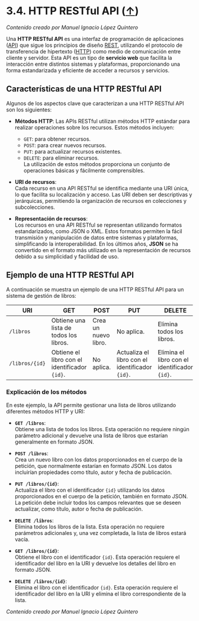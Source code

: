 # 3.4. HTTP RESTful API ([↑](README.md))

_Contenido creado por Manuel Ignacio López Quintero_

Una **HTTP RESTful API** es una interfaz de programación de aplicaciones ([API](https://en.wikipedia.org/wiki/API)) que sigue los principios de diseño [REST](https://en.wikipedia.org/wiki/REST), utilizando el protocolo de transferencia de hipertexto ([HTTP](https://en.wikipedia.org/wiki/HTTP)) como medio de comunicación entre cliente y servidor. Esta API es un tipo de **servicio web** que facilita la interacción entre distintos sistemas y plataformas, proporcionando una forma estandarizada y eficiente de acceder a recursos y servicios.

## Características de una HTTP RESTful API

Algunos de los aspectos clave que caracterizan a una HTTP RESTful API son los siguientes:

- **Métodos HTTP**:
  Las APIs RESTful utilizan métodos HTTP estándar para realizar operaciones sobre los recursos. Estos métodos incluyen:
  - `GET`: para obtener recursos.
  - `POST`: para crear nuevos recursos.
  - `PUT`: para actualizar recursos existentes.
  - `DELETE`: para eliminar recursos.  
  La utilización de estos métodos proporciona un conjunto de operaciones básicas y fácilmente comprensibles.

- **URI de recursos**:  
  Cada recurso en una API RESTful se identifica mediante una URI única, lo que facilita su localización y acceso. Las URI deben ser descriptivas y jerárquicas, permitiendo la organización de recursos en colecciones y subcolecciones.

- **Representación de recursos**:  
  Los recursos en una API RESTful se representan utilizando formatos estandarizados, como JSON o XML. Estos formatos permiten la fácil transmisión y manipulación de datos entre sistemas y plataformas, simplificando la interoperabilidad. En los últimos años, **JSON** se ha convertido en el formato más utilizado en la representación de recursos debido a su simplicidad y facilidad de uso.

## Ejemplo de una HTTP RESTful API

A continuación se muestra un ejemplo de una HTTP RESTful API para un sistema de gestión de libros:

| URI            | GET                                  | POST               | PUT                             | DELETE                          |
|---------------|--------------------------------------|--------------------|---------------------------------|---------------------------------|
| `/libros`     | Obtiene una lista de todos los libros. | Crea un nuevo libro. | No aplica.                     | Elimina todos los libros.      |
| `/libros/{id}` | Obtiene el libro con el identificador `{id}`. | No aplica.         | Actualiza el libro con el identificador `{id}`. | Elimina el libro con el identificador `{id}`. |

### Explicación de los métodos

En este ejemplo, la API permite gestionar una lista de libros utilizando diferentes métodos HTTP y URI:

- **`GET /libros`**:  
  Obtiene una lista de todos los libros. Esta operación no requiere ningún parámetro adicional y devuelve una lista de libros que estarían generalmente en formato JSON.

- **`POST /libros`**:  
  Crea un nuevo libro con los datos proporcionados en el cuerpo de la petición, que normalmente estarían en formato JSON. Los datos incluirían propiedades como título, autor y fecha de publicación.

- **`PUT /libros/{id}`**:  
  Actualiza el libro con el identificador `{id}` utilizando los datos proporcionados en el cuerpo de la petición, también en formato JSON. La petición debe incluir todos los campos relevantes que se deseen actualizar, como título, autor o fecha de publicación.

- **`DELETE /libros`**:  
  Elimina todos los libros de la lista. Esta operación no requiere parámetros adicionales y, una vez completada, la lista de libros estará vacía.

- **`GET /libros/{id}`**:  
  Obtiene el libro con el identificador `{id}`. Esta operación requiere el identificador del libro en la URI y devuelve los detalles del libro en formato JSON.

- **`DELETE /libros/{id}`**:  
  Elimina el libro con el identificador `{id}`. Esta operación requiere el identificador del libro en la URI y elimina el libro correspondiente de la lista.

_Contenido creado por Manuel Ignacio López Quintero_
